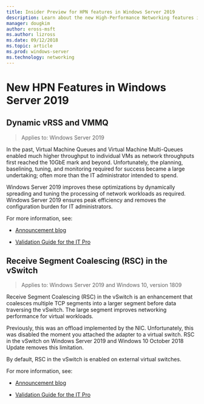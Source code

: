 ```yaml
---
title: Insider Preview for HPN features in Windows Server 2019
description: Learn about the new High-Performance Networking features in Windows Server 2019.
manager: dougkim
author: eross-msft
ms.author: lizross
ms.date: 09/12/2018
ms.topic: article
ms.prod: windows-server
ms.technology: networking
---
```


# New HPN Features in Windows Server 2019


## Dynamic vRSS and VMMQ

>Applies to: Windows Server 2019

In the past, Virtual Machine Queues and Virtual Machine Multi-Queues enabled much higher throughput to individual VMs as network throughputs first reached the 10GbE mark and beyond. Unfortunately, the planning, baselining, tuning, and monitoring required for success became a large undertaking; often more than the IT administrator intended to spend. 

Windows Server 2019 improves these optimizations by dynamically spreading and tuning the processing of network workloads as required. Windows Server 2019 ensures peak efficiency and removes the configuration burden for IT administrators.

For more information, see:

-   [Announcement blog](https://blogs.technet.microsoft.com/networking/2018/08/22/netperf4vw/)

-   [Validation Guide for the IT Pro](https://aka.ms/DVMMQ-Validation)

## Receive Segment Coalescing (RSC) in the vSwitch

>Applies to: Windows Server 2019 and Windows 10, version 1809

Receive Segment Coalescing (RSC) in the vSwitch is an enhancement that coalesces multiple TCP segments into a larger segment before data traversing the vSwitch. The large segment improves networking performance for virtual workloads.

Previously, this was an offload implemented by the NIC. Unfortunately, this was disabled the moment you attached the adapter to a virtual switch. RSC in the vSwitch on Windows Server 2019 and Windows 10 October 2018 Update removes this limitation.

By default, RSC in the vSwitch is enabled on external virtual switches.

For more information, see:

-  [Announcement blog](https://blogs.technet.microsoft.com/networking/2018/08/22/netperf4vw/)

-  [Validation Guide for the IT Pro](https://aka.ms/RSC-Validation)
